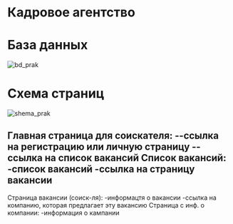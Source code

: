# Кадровое агентство
# База данных

![bd_prak](https://user-images.githubusercontent.com/121457645/221985624-a99afbd9-d784-4f53-bfff-5654c3619398.svg)

# Схема страниц
![shema_prak](https://user-images.githubusercontent.com/121457645/221991869-37cb647f-f925-482e-abaa-7ce5ba403499.svg)


Главная страница для соискателя:
  --ссылка на регистрацию или личную страницу
  --ссылка на список вакансий
Список вакансий:
  -список вакансий
  -ссылка на страницу вакансии
  -
Страница вакансии (соиск-ля):
  -информацтя о вакансии
  -ссылка на компанию, которая предлагает эту вакансию
Страница с инф. о компании:
  -информация о кампании

